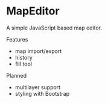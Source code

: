 # MapEditor
A simple JavaScript based map editor.


 Features
 - map import/export
 - history
 - fill tool

 Planned
 - multilayer support
 - styling with Bootstrap
